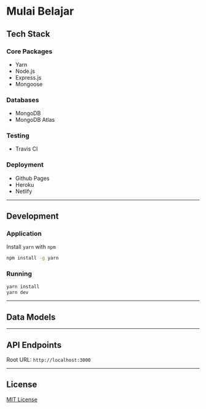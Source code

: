 # Mulai Belajar



## Tech Stack

### Core Packages

- Yarn
- Node.js
- Express.js
- Mongoose

### Databases

- MongoDB
- MongoDB Atlas

### Testing

- Travis CI

### Deployment

- Github Pages
- Heroku
- Netlify

--------------------------------------------------------------------------------

## Development

### Application

Install `yarn` with `npm`

```sh
npm install -g yarn
```

### Running

```sh
yarn install
yarn dev
```

--------------------------------------------------------------------------------

## Data Models

--------------------------------------------------------------------------------

## API Endpoints

Root URL: `http://localhost:3000`

--------------------------------------------------------------------------------

## License

[MIT License](./LICENSE)
